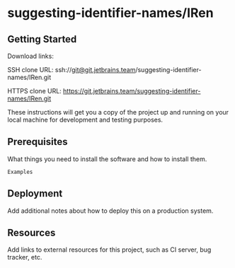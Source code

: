 # suggesting-identifier-names/IRen



## Getting Started

Download links:

SSH clone URL: ssh://git@git.jetbrains.team/suggesting-identifier-names/IRen.git

HTTPS clone URL: https://git.jetbrains.team/suggesting-identifier-names/IRen.git



These instructions will get you a copy of the project up and running on your local machine for development and testing purposes.

## Prerequisites

What things you need to install the software and how to install them.

```
Examples
```

## Deployment

Add additional notes about how to deploy this on a production system.

## Resources

Add links to external resources for this project, such as CI server, bug tracker, etc.
